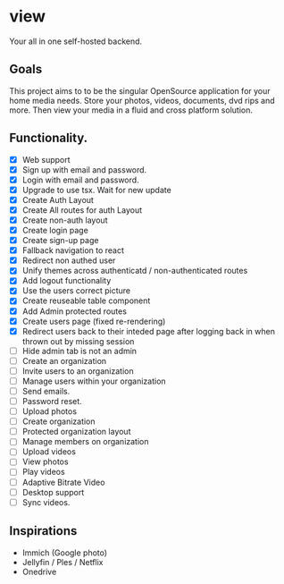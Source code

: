 # view

Your all in one self-hosted backend. 

## Goals

This project aims to to be the singular OpenSource application for your home media needs. Store your photos, videos, documents, dvd rips and more. Then view your media in a fluid and cross platform solution. 

## Functionality. 
- [x] Web support
- [x] Sign up with email and password.
- [x] Login with email and password.
- [x] Upgrade to use tsx. Wait for new update
- [x] Create Auth Layout
- [x] Create All routes for auth Layout
- [x] Create non-auth layout
- [x] Create login page
- [x] Create sign-up page
- [x] Fallback navigation to react
- [x] Redirect non authed user
- [x] Unify themes across authenticatd / non-authenticated routes
- [x] Add logout functionality
- [x] Use the users correct picture
- [x] Create reuseable table component
- [x] Add Admin protected routes
- [x] Create users page (fixed re-rendering)
- [x] Redirect users back to their inteded page after logging back in when thrown out by missing session 
- [ ] Hide admin tab is not an admin
- [ ] Create an organization
- [ ] Invite users to an organization
- [ ] Manage users within your organization
- [ ] Send emails.
- [ ] Password reset.
- [ ] Upload photos
- [ ] Create organization
- [ ] Protected organization layout
- [ ] Manage members on organization
- [ ] Upload videos
- [ ] View photos
- [ ] Play videos
- [ ] Adaptive Bitrate Video
- [ ] Desktop support
- [ ] Sync videos. 

## Inspirations
- Immich (Google photo)
- Jellyfin / Ples / Netflix
- Onedrive
